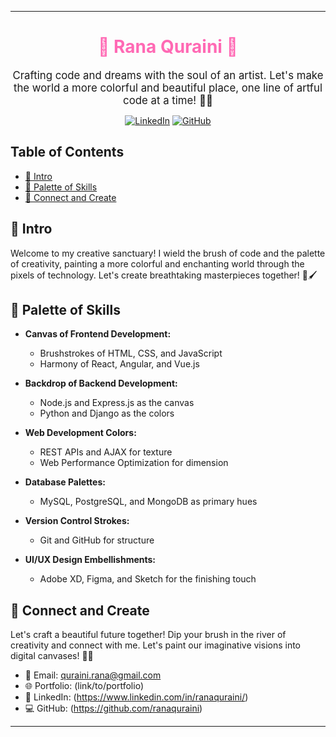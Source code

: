 
---

<div align="center">

# <span style="color:#FF69B4">🌸 Rana Quraini 🌸</span>


<span style="font-size: 1.2em;">Crafting code and dreams with the soul of an artist. Let's make the world a more colorful and beautiful place, one line of artful code at a time! 🎀✨</span>

[![LinkedIn](https://img.shields.io/badge/LinkedIn-Connect-blue.svg)](https://www.linkedin.com/in/ranaquraini)
[![GitHub](https://img.shields.io/badge/GitHub-Follow-green.svg)](https://github.com/ranaquraini)

</div>

## Table of Contents

- [🌸 Intro](#artistic-intro)
- [🎨 Palette of Skills](#palette-of-skills)
- [💌 Connect and Create](#connect-and-create)

## 🌸 Intro

Welcome to my creative sanctuary! I wield the brush of code and the palette of creativity, painting a more colorful and enchanting world through the pixels of technology. Let's create breathtaking masterpieces together! 🌈🖌️

## 🎨 Palette of Skills

- **Canvas of Frontend Development:**
  - Brushstrokes of HTML, CSS, and JavaScript
  - Harmony of React, Angular, and Vue.js

- **Backdrop of Backend Development:**
  - Node.js and Express.js as the canvas
  - Python and Django as the colors

- **Web Development Colors:**
  - REST APIs and AJAX for texture
  - Web Performance Optimization for dimension

- **Database Palettes:**
  - MySQL, PostgreSQL, and MongoDB as primary hues

- **Version Control Strokes:**
  - Git and GitHub for structure

- **UI/UX Design Embellishments:**
  - Adobe XD, Figma, and Sketch for the finishing touch

## 💌 Connect and Create

Let's craft a beautiful future together! Dip your brush in the river of creativity and connect with me. Let's paint our imaginative visions into digital canvases! 🌸✨

- 💌 Email: quraini.rana@gmail.com
- 🌐 Portfolio: (link/to/portfolio)
- 🔗 LinkedIn: (https://www.linkedin.com/in/ranaquraini/)
- 💻 GitHub: (https://github.com/ranaquraini)

---

